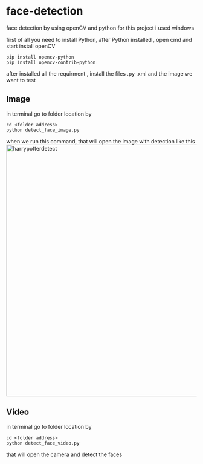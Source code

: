 # face-detection
face detection by using openCV and python
for this project i used windows

first of all you need to install Python, after Python installed , open cmd and start install openCV
```
pip install opencv-python
pip install opencv-contrib-python
```
after installed all the requirment , install the files .py .xml and the image we want to test
## Image
in terminal go to folder location by 
```
cd <folder address>
python detect_face_image.py
```
when we run this command, that will open the image with detection like this
<img width="666" alt="harrypotterdetect" src="https://user-images.githubusercontent.com/85634104/124406107-11728100-dd49-11eb-899a-031b748c2241.PNG">

## Video
 
in terminal go to folder location by 
```
cd <folder address>
python detect_face_video.py
```
that will open the camera and detect the faces 
